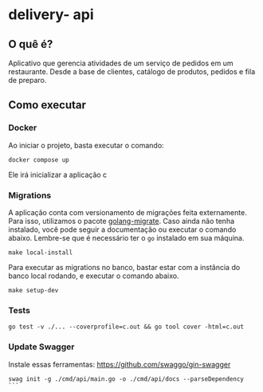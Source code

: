 # delivery- api

## O quê é?

Aplicativo que gerencia atividades de um serviço de pedidos em um restaurante. Desde a base de clientes, catálogo de produtos, pedidos e fila de preparo.


## Como executar


###  Docker 

Ao iniciar o projeto, basta executar o comando:

```
docker compose up
```

Ele irá inicializar a aplicação c


### Migrations




A aplicação conta com versionamento de migrações feita externamente. Para isso, utilizamos o pacote [golang-migrate](https://github.com/golang-migrate/migrate). Caso ainda não tenha instalado, você pode seguir a documentação ou executar o comando abaixo. Lembre-se que é necessário ter o `go` instalado em sua máquina.

```
make local-install
```

Para executar as migrations no banco, bastar estar com a instância do banco local rodando, e executar o comando abaixo.

```
make setup-dev
```

### Tests 

```
go test -v ./... --coverprofile=c.out && go tool cover -html=c.out
```

### Update Swagger

Instale essas ferramentas: https://github.com/swaggo/gin-swagger

````
swag init -g ./cmd/api/main.go -o ./cmd/api/docs --parseDependency  
```